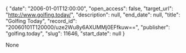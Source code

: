 {
  "date": "2006-01-01T12:00:00", 
  "open_access": false, 
  "target_url": "http://www.golfing.today/", 
  "description": null, 
  "end_date": null, 
  "title": "Golfing Today", 
  "record_id": "20060101T120000/uze2Wu8y6AXUMMj0EFfkuw==", 
  "publisher": "golfing.today", 
  "slug": 11646, 
  "start_date": null
}

None